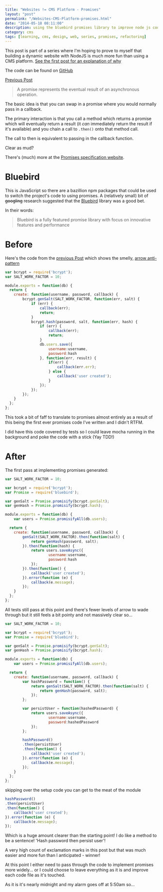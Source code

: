 ```yaml
--- 
title: "Websites != CMS Platform - Promises" 
layout: "post" 
permalink: "/Websites-CMS-Platform-promises.html" 
date: "2014-05-18 08:11:00"
description: using the bluebird promises library to improve node js code
category: cms
tags: [learning, cms, design, web, series, promises, refactoring]
---
```

This post is part of a series where I'm hoping to prove to myself that building a dynamic website with NodeJS is much more fun than using a CMS platform. [See the first post for an explanation of why](/2014/02/websites-cms.html)

The code can be found on [GitHub](https://github.com/pauldambra/omniclopse)

[Previous Post](/websites-CMS-platform-logging-in.html)

 > A promise represents the eventual result of an asynchronous operation. 

 The basic idea is that you can swap in a promise where you would normally pass in a callback. 

 The primary interaction is that you call a method which returns a promise which will eventually return a result (it *can* immediately return the result if it's available) and you chain a call to `.then()` onto that method call.

 The call to then is equivalent to passing in the callback function.

 Clear as mud? 

<!--more-->

There's (much) more at the [Promises specification website](http://promisesaplus.com/). 

# Bluebird
This is JavaScript so there are a bazillion npm packages that could be used to switch the project's code to using promises. A (relatively small) bit of <del>googling</del> research suggested that the [Bluebird](https://www.npmjs.org/package/bluebird) library was a good bet. 

In their words:

 > Bluebird is a fully featured promise library with focus on innovative features and performance

# Before
Here's the code from the [previous Post](/websites-CMS-platform-logging-in.html) which shows the smelly, [arrow anti-pattern](http://c2.com/cgi/wiki?ArrowAntiPattern)

```js 
var bcrypt = require('bcrypt');
var SALT_WORK_FACTOR = 10;

module.exports = function(db) {
  return {
    create: function(username, password, callback) {
        bcrypt.genSalt(SALT_WORK_FACTOR, function(err, salt) {
            if (err) {
                callback(err);
                return;
            }
            bcrypt.hash(password, salt, function(err, hash) {
                if (err) {
                    callback(err);
                    return;
                }
                db.users.save({
                    username:username,
                    password:hash
                }, function(err, result) {
                    if(err) {
                        callback(err.err);
                    } else {
                        callback('user created');
                    }
                });
            });
        });
    }
  };
};
```

This took a bit of faff to translate to promises almost entirely as a result of this being the first ever promises code I've written and I didn't RTFM.

I did have this code covered by tests so I could leave mocha running in the background and poke the code with a stick (Yay TDD!)

# After
The first pass at implementing promises generated:

```js 
var SALT_WORK_FACTOR = 10;

var bcrypt = require('bcrypt');
var Promise = require('bluebird');

var genSalt = Promise.promisify(bcrypt.genSalt);
var genHash = Promise.promisify(bcrypt.hash);

module.exports = function(db) {
    var users = Promise.promisifyAll(db.users);

  return {
    create: function(username, password, callback) {
        genSalt(SALT_WORK_FACTOR).then(function(salt) {
	        return genHash(password, salt);
	    }).then(function(hash) {
            return users.saveAsync({
                    username:username,
                    password:hash
            });
        }).then(function() {
            callback('user created');
        }).error(function (e) {
            callback(e.message);
        });
    }
  };
};
```

All tests still pass at this point and there's fewer levels of arrow to wade through but it still feels a bit pointy and not massively clear so...

```js 
var SALT_WORK_FACTOR = 10;

var bcrypt = require('bcrypt');
var Promise = require('bluebird');

var genSalt = Promise.promisify(bcrypt.genSalt);
var genHash = Promise.promisify(bcrypt.hash);

module.exports = function(db) {
    var users = Promise.promisifyAll(db.users);

  return {
    create: function(username, password, callback) {
        var hashPassword = function() {
            return genSalt(SALT_WORK_FACTOR).then(function(salt) {
                return genHash(password, salt);
            });
        };

        var persistUser = function(hashedPassword) {
            return users.saveAsync({
                    username:username,
                    password:hashedPassword
            });
        };

        hashPassword()
        .then(persistUser)
        .then(function() {
            callback('user created');
        }).error(function (e) {
            callback(e.message);
        });
    }
  };
};
```

skipping over the setup code you can get to the meat of the module

```js 
hashPassword()
.then(persistUser)
.then(function() {
    callback('user created');
}).error(function (e) {
    callback(e.message);
});
```

Which is a huge amount clearer than the starting point! I do like a method to be a sentence! 'Hash password then persist user'!

A very high count of exclamation marks in this post but that was much easier and more fun than I anticipated - winner!

At this point I either need to pass through the code to implement promises more widely... or I could choose to leave everything as it is and improve each code file as it's touched.

As it is it's nearly midnight and my alarm goes off at 5:50am so...
